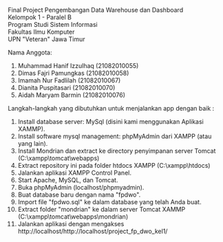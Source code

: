 Final Project Pengembangan Data Warehouse dan Dashboard<br>
Kelompok 1 - Paralel B <br>
Program Studi Sistem Informasi <br>
Fakultas Ilmu Komputer <br>
UPN "Veteran" Jawa Timur <br>


Nama Anggota: <br>
1. Muhammad Hanif Izzulhaq (21082010055)
2. Dimas Fajri Pamungkas (21082010058)
3. Imamah Nur Fadlilah (21082010067)
4. Dianita Puspitasari (21082010070)
5. Aidah Maryam Barmin (21082010076)


Langkah-langkah yang dibutuhkan untuk menjalankan app dengan baik :
1. Install database server: MySql (disini kami menggunakan Aplikasi XAMMP).
2. Install software mysql management: phpMyAdmin dari XAMPP (atau yang lain).
3. Install Mondrian dan extract ke directory penyimpanan server Tomcat (C:\xampp\tomcat\webapps)
3. Extract repository ini pada folder htdocs XAMPP (C:\xampp\htdocs)
4. Jalankan aplikasi XAMPP Control Panel.
5. Start Apache, MySQL, dan Tomcat.
6. Buka phpMyAdmin (localhost/phpmyadmin).
7. Buat database baru dengan nama "fpdwo".
8. Import file "fpdwo.sql" ke dalam database yang telah Anda buat.
9. Extract folder "mondrian" ke dalam server Tomcat XAMMP (C:\xampp\tomcat\webapps\mondrian) 
10. Jalankan aplikasi dengan mengakses http://localhost/http://localhost/project_fp_dwo_kel1/
